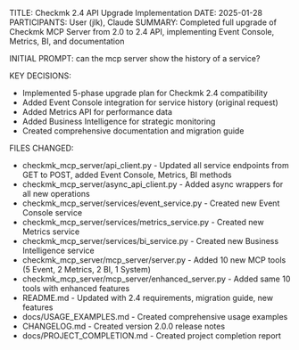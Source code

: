 TITLE: Checkmk 2.4 API Upgrade Implementation
DATE: 2025-01-28
PARTICIPANTS: User (jlk), Claude
SUMMARY: Completed full upgrade of Checkmk MCP Server from 2.0 to 2.4 API, implementing Event Console, Metrics, BI, and documentation

INITIAL PROMPT: can the mcp server show the history of a service?

KEY DECISIONS:
- Implemented 5-phase upgrade plan for Checkmk 2.4 compatibility
- Added Event Console integration for service history (original request)
- Added Metrics API for performance data
- Added Business Intelligence for strategic monitoring
- Created comprehensive documentation and migration guide

FILES CHANGED:
- checkmk_mcp_server/api_client.py - Updated all service endpoints from GET to POST, added Event Console, Metrics, BI methods
- checkmk_mcp_server/async_api_client.py - Added async wrappers for all new operations
- checkmk_mcp_server/services/event_service.py - Created new Event Console service
- checkmk_mcp_server/services/metrics_service.py - Created new Metrics service
- checkmk_mcp_server/services/bi_service.py - Created new Business Intelligence service
- checkmk_mcp_server/mcp_server/server.py - Added 10 new MCP tools (5 Event, 2 Metrics, 2 BI, 1 System)
- checkmk_mcp_server/mcp_server/enhanced_server.py - Added same 10 tools with enhanced features
- README.md - Updated with 2.4 requirements, migration guide, new features
- docs/USAGE_EXAMPLES.md - Created comprehensive usage examples
- CHANGELOG.md - Created version 2.0.0 release notes
- docs/PROJECT_COMPLETION.md - Created project completion report